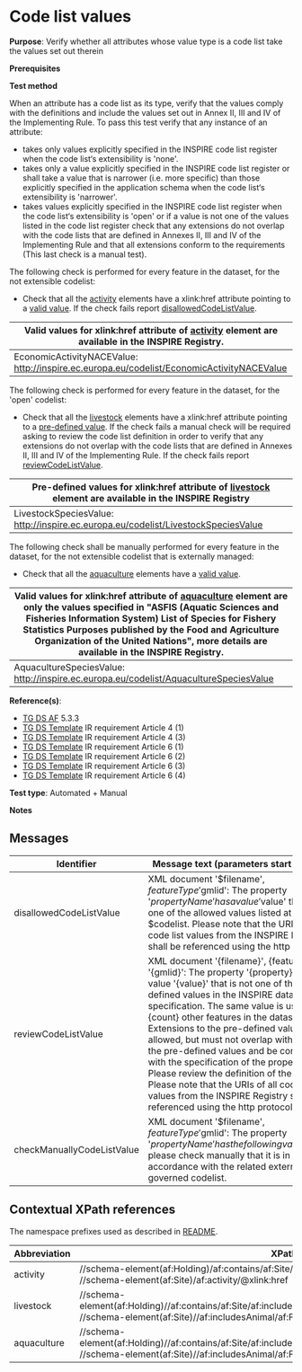 # Code list values

**Purpose**: Verify whether all attributes whose value type is a code list take the values set out therein

**Prerequisites**

**Test method**

When an attribute has a code list as its type, verify that the values comply with the definitions and include the values set out in Annex II, III and IV of the Implementing Rule. To pass this test verify that any instance of an attribute:

* takes only values explicitly specified in the INSPIRE code list register when the code list‘s extensibility is 'none'.
* takes only a value explicitly specified in the INSPIRE code list register or shall take a value that is narrower (i.e. more specific) than those explicitly specified in the application schema when the code list‘s extensibility is 'narrower'.
* takes values explicitly specified in the INSPIRE code list register when the code list‘s extensibility is 'open' or if a value is not one of the values listed in the code list register check that any extensions do not overlap with the code lists that are defined in Annexes II, III and IV of the Implementing Rule and that all extensions conform to the requirements (This last check is a manual test).


The following check is performed for every feature in the dataset, for the not extensible codelist:

* Check that all the [activity](#activity) elements have a xlink:href attribute pointing to a [valid value](#validValue1). If the check fails report [disallowedCodeListValue](#disallowedCodeListValue).

| <a name="validValue1"></a> Valid values for xlink:href attribute of [activity](#activity) element are available in the INSPIRE Registry. | 
| ---- | 
| EconomicActivityNACEValue: http://inspire.ec.europa.eu/codelist/EconomicActivityNACEValue |


The following check is performed for every feature in the dataset, for the 'open' codelist:

* Check that all the [livestock](#livestock) elements have a xlink:href attribute pointing to a [pre-defined value](#preDefinedValue1). If the check fails a manual check will be required asking to review the code list definition in order to verify that any extensions do not overlap with the code lists that are defined in Annexes II, III and IV of the Implementing Rule. If the check fails report [reviewCodeListValue](#reviewCodeListValue).


| <a name="preDefinedValue1"></a> Pre-defined values for xlink:href attribute of [livestock](#livestock) element are available in the INSPIRE Registry | 
| ---- | 
| LivestockSpeciesValue: http://inspire.ec.europa.eu/codelist/LivestockSpeciesValue |


The following check shall be manually performed for every feature in the dataset, for the not extensible codelist that is externally managed:

* Check that all the [aquaculture](#aquaculture) elements have a [valid value](#validValue2).

| <a name="validValue2"></a> Valid values for xlink:href attribute of [aquaculture](#aquaculture) element are only the values specified in "ASFIS (Aquatic Sciences and Fisheries Information System) List of Species for Fishery Statistics Purposes published by the Food and Agriculture Organization of the United Nations", more details are available in the INSPIRE Registry. | 
| ---- | 
| AquacultureSpeciesValue: http://inspire.ec.europa.eu/codelist/AquacultureSpeciesValue |


**Reference(s)**: 

* [TG DS AF](./README.md#ref_TG_DS_AF) 5.3.3
* [TG DS Template](./README.md#ref_TG_DS_tmpl) IR requirement Article 4 (1)
* [TG DS Template](./README.md#ref_TG_DS_tmpl) IR requirement Article 4 (3)
* [TG DS Template](./README.md#ref_TG_DS_tmpl) IR requirement Article 6 (1)
* [TG DS Template](./README.md#ref_TG_DS_tmpl) IR requirement Article 6 (2)
* [TG DS Template](./README.md#ref_TG_DS_tmpl) IR requirement Article 6 (3)
* [TG DS Template](./README.md#ref_TG_DS_tmpl) IR requirement Article 6 (4)

**Test type**: Automated + Manual

**Notes**



## Messages

Identifier  |  Message text (parameters start with '$')
---------------------------------------------------------- | -------------------------------------------------------------------------
disallowedCodeListValue <a name="disallowedCodeListValue"/> | XML document '$filename', $featureType '$gmlid': The property '$propertyName' has a value '$value' that is not one of the allowed values listed at $codelist. Please note that the URIs of all code list values from the INSPIRE Registry shall be referenced using the http protocol.
reviewCodeListValue <a name="reviewCodeListValue"/> | XML document '{filename}', {featureType} '{gmlid}': The property '{property}' has a value '{value}' that is not one of the pre-defined values in the INSPIRE data specification. The same value is used by {count} other features in the dataset, too. Extensions to the pre-defined values are allowed, but must not overlap with one of the pre-defined values and be consistent with the specification of the property. Please review the definition of the value. Please note that the URIs of all code list values from the INSPIRE Registry shall be referenced using the http protocol.
checkManuallyCodeListValue <a name="checkManuallyCodeListValue"/> | XML document '$filename', $featureType '$gmlid': The property '$propertyName' has the following value '$value', please check manually that it is in accordance with the related externally governed codelist.


## Contextual XPath references

The namespace prefixes used as described in [README](./README.md#namespaces).

Abbreviation                                               |  XPath expression				|Multiplicity       |Voidable
---------------------------------------------------------- | -------------------------------|-------------------|---------
activity <a name="activity"></a> | //schema-element(af:Holding)/af:contains/af:Site/af:activity/@xlink:href <br> //schema-element(af:Site)/af:activity/@xlink:href | 1..\* | No
livestock <a name="livestock"></a> | //schema-element(af:Holding)//af:contains/af:Site/af:includesAnimal/af:FarmAnimalSpecies/af:livestock/@xlink:href <br> //schema-element(af:Site)//af:includesAnimal/af:FarmAnimalSpecies/af:livestock/@xlink:href | 0..\* | Yes
aquaculture <a name="aquaculture"></a> | //schema-element(af:Holding)//af:contains/af:Site/af:includesAnimal/af:FarmAnimalSpecies/af:aquaculture/@xlink:href <br> //schema-element(af:Site)//af:includesAnimal/af:FarmAnimalSpecies/af:aquaculture/@xlink:href | 0..\* | Yes